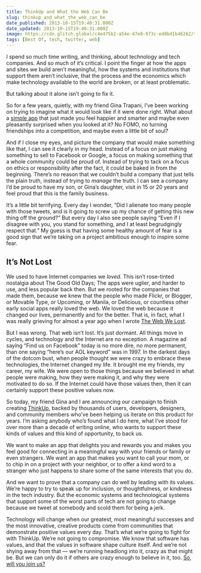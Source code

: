 ```yaml
---
title: ThinkUp and What the Web Can Be
slug: thinkup_and_what_the_web_can_be
date_published: 2013-10-15T19:40:31.000Z
date_updated: 2013-10-15T19:40:31.000Z
image: https://cdn.glitch.global/c4e475b2-a54e-47e0-973c-ed0bd1b46262/thinkup-logo-ss-1920.png?v=1670302781353
tags: [Best Of, tech, twitter, web]
---
```


I spend so much time writing, and thinking, about technology and tech companies. And so much of it’s critical. I point the finger at how the apps and sites we build aren’t meaningful, how the systems and institutions that support them aren’t inclusive, that the process and the economics which make technology available to the world are broken, or at least problematic.

But talking about it alone isn’t going to fix it.

So for a few years, quietly, with my friend Gina Trapani, I’ve been working on trying to imagine what it would look like if it were done right. What about a [simple app](https://www.thinkup.com/) that just made you feel happier and smarter and maybe even pleasantly surprised when you looked at it? No FOMO, no turning friendships into a competition, and maybe even a little bit of soul?

And if I close my eyes, and picture the company that would make something like that, I can see it clearly in my head. Instead of a focus on just making something to sell to Facebook or Google, a focus on making something that a whole community could be proud of. Instead of trying to tack on a focus on ethics or responsibility after the fact, it could be baked in from the beginning. There’s no reason that we couldn’t build a company that just tells the plain truth, instead of trying to *manage* the truth. I can see a company I’d be proud to have my son, or Gina’s daughter, visit in 15 or 20 years and feel proud that this is the family business.

It’s a little bit terrifying. Every day I wonder, “Did I alienate too many people with those tweets, and is it going to screw up my chance of getting this new thing off the ground?” But every day I also see people saying “Even if I disagree with you, you stand for something, and I at least begrudgingly respect that.” My guess is that having some healthy amount of fear is a good sign that we’re taking on a project ambitious enough to inspire some fear.

## It’s Not Lost

We used to have Internet companies we *loved*. This isn’t rose-tinted nostalgia about The Good Old Days; The apps were uglier, and harder to use, and less popular back then. But we rooted for the companies that made them, because we knew that the people who made Flickr, or Blogger, or Movable Type, or Upcoming, or Manila, or Delicious, or countless other early social apps really loved the web. We loved the web because it changed our lives, permanently and for the better. That is, in fact, what I was really grieving for almost a year ago when I wrote [The Web We Lost](/2012/12/13/the_web_we_lost/).

But I was wrong. That web isn’t lost. It’s just dormant. All things move in cycles, and technology and the Internet are no exception. A magazine ad saying “Find us on Facebook” today is no more dire, no more permanent, than one saying “here’s our AOL keyword” was in 1997. In the darkest days of the dotcom bust, when people thought we were crazy to embrace these technologies, the Internet changed my life. It brought me my friends, my career, my wife. We were open to those things because we believed in what people were making, how they were making it, and why they were motivated to do so. If the Internet could have those values then, then it can certainly support these positive values now.

So today, my friend Gina and I are announcing our campaign to finish creating [ThinkUp](http://thinkup.com/join), backed by thousands of users, developers, designers, and community members who’ve been helping us iterate on this product for years. I’m asking anybody who’s found what I do here, what I’ve stood for over more than a decade of writing online, who wants to support these kinds of values and this kind of opportunity, to back us.

We want to make an app that delights you and rewards you and makes you feel good for connecting in a meaningful way with your friends or family or even strangers. We want an app that makes you want to call your mom, or to chip in on a project with your neighbor, or to offer a kind word to a stranger who just happens to share some of the same interests that you do.

And we want to prove that a company can do well by leading with its values. We’re happy to try to speak up for inclusion, or thoughtfulness, or kindness in the tech industry. But the economic systems and technological systems that support some of the worst parts of tech are not going to change because we tweet at somebody and scold them for being a jerk.

Technology will change when our greatest, most meaningful successes and the most innovative, creative products come from communities that demonstrate positive values every day. That’s what we’re going to fight for with ThinkUp. We’re not going to compromise. We know that software has values, and that the values in software shape culture itself. And we’re not shying away from that — we’re running headlong into it, crazy as that might be. But we can only do it if others are crazy enough to believe in it, too.
[So, will you join us?](https://www.thinkup.com/join/)
